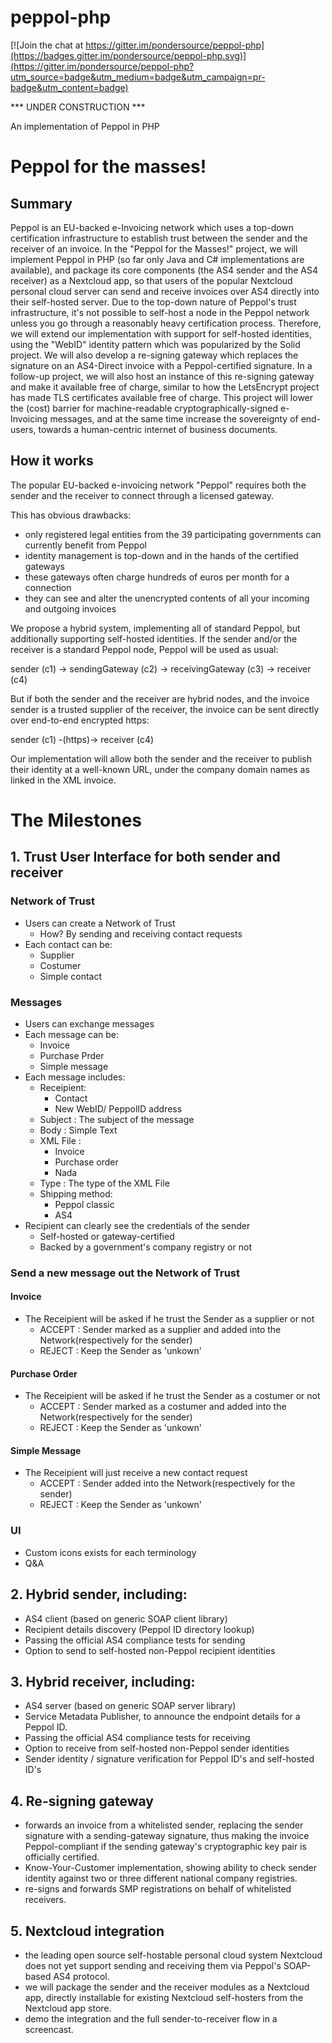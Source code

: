 # peppol-php

[![Join the chat at https://gitter.im/pondersource/peppol-php](https://badges.gitter.im/pondersource/peppol-php.svg)](https://gitter.im/pondersource/peppol-php?utm_source=badge&utm_medium=badge&utm_campaign=pr-badge&utm_content=badge)

*** UNDER CONSTRUCTION ***

An implementation of Peppol in PHP

# Peppol for the masses!

## Summary
Peppol is an EU-backed e-Invoicing network which uses a top-down certification infrastructure to establish trust between the sender and the receiver of an invoice.
In the "Peppol for the Masses!" project, we will implement Peppol in PHP (so far only Java and C# implementations are available), and package its core components (the AS4 sender and the AS4 receiver) as a Nextcloud app, so that users of the popular Nextcloud personal cloud server can send and receive invoices over AS4 directly into their self-hosted server.
Due to the top-down nature of Peppol's trust infrastructure, it's not possible to self-host a node in the Peppol network unless you go through a reasonably heavy certification process. Therefore, we will extend our implementation with support for self-hosted identities, using the "WebID" identity pattern which was popularized by the Solid project. We will also develop a re-signing gateway which replaces the signature on an AS4-Direct invoice with a Peppol-certified signature. In a follow-up project, we will also host an instance of this re-signing gateway and make it available free of charge, similar to how the LetsEncrypt project has made TLS certificates available free of charge.
This project will lower the (cost) barrier for machine-readable cryptographically-signed e-Invoicing messages, and at the same time increase the sovereignty of end-users, towards a human-centric internet of business documents.

## How it works
The popular EU-backed e-invoicing network "Peppol" requires both the sender and the receiver to connect through a licensed gateway.

This has obvious drawbacks:
* only registered legal entities from the 39 participating governments can currently benefit from Peppol
* identity management is top-down and in the hands of the certified gateways
* these gateways often charge hundreds of euros per month for a connection
* they can see and alter the unencrypted contents of all your incoming and outgoing invoices

We propose a hybrid system, implementing all of standard Peppol, but additionally supporting self-hosted identities. If the sender and/or the receiver is a standard Peppol node, Peppol will be used as usual:

sender (c1) -> sendingGateway (c2) -> receivingGateway (c3) -> receiver (c4)

But if both the sender and the receiver are hybrid nodes, and the invoice sender is a trusted supplier of the receiver, the invoice can be sent directly over end-to-end encrypted https:

sender (c1) -(https)-> receiver (c4)

Our implementation will allow both the sender and the receiver to publish their identity at a well-known URL, under the company domain names as linked in the XML invoice.

# The Milestones
## 1. Trust User Interface for both sender and receiver

  ### Network of Trust
  
  * Users can create a Network of Trust 
    - How?  By sending and receiving contact requests
  * Each contact can be:
    - Supplier
    - Costumer
    - Simple contact 

 ### Messages
 
 * Users can exchange messages
 * Each message can be:
   - Invoice
   - Purchase Prder
   - Simple message
 * Each message includes:
   - Receipient:
       -  Contact
       -  New WebID/ PeppolID address  
   - Subject   : The subject of the message
   - Body      : Simple Text 
   - XML File  :
       -  Invoice 
       -  Purchase order
       -  Nada 
   - Type      : The type of the XML File
   - Shipping method: 
       - Peppol classic 
       - AS4  
 * Recipient can clearly see the credentials of the sender
   - Self-hosted or gateway-certified
   - Backed by a government's company registry or not
 
  ### Send a new message out the Network of Trust 
  
  #### Invoice
   * The Receipient will be asked if he trust the Sender as a supplier or not
     - ACCEPT : Sender marked as a supplier and added into the Network(respectively for the sender)
     - REJECT : Keep the Sender as 'unkown' 

  #### Purchase Order
   * The Receipient will be asked if he trust the Sender as a costumer or not
     - ACCEPT : Sender marked as a costumer and added into the Network(respectively for the sender)
     - REJECT : Keep the Sender as 'unkown' 
  
  #### Simple Message
  * The Receipient will just receive a new contact request
     - ACCEPT : Sender added into the Network(respectively for the sender)
     - REJECT : Keep the Sender as 'unkown' 
  
  ### UI
  
  * Custom icons exists for each terminology
  * Q&A
  
## 2. Hybrid sender, including:
  * AS4 client (based on generic SOAP client library)
  * Recipient details discovery (Peppol ID directory lookup)
  * Passing the official AS4 compliance tests for sending
  * Option to send to self-hosted non-Peppol recipient identities

## 3. Hybrid receiver, including:
  * AS4 server (based on generic SOAP server library)
  * Service Metadata Publisher, to announce the endpoint details for a Peppol ID.
  * Passing the official AS4 compliance tests for receiving
  * Option to receive from self-hosted non-Peppol sender identities
  * Sender identity / signature verification for Peppol ID's and self-hosted ID's

## 4. Re-signing gateway
  * forwards an invoice from a whitelisted sender, replacing the sender signature with a sending-gateway signature, thus making the invoice Peppol-compliant if the sending gateway's cryptographic key pair is officially certified.
  * Know-Your-Customer implementation, showing ability to check sender identity against two or three different national company registries.
  * re-signs and forwards SMP registrations on behalf of whitelisted receivers.

## 5. Nextcloud integration
  * the leading open source self-hostable personal cloud system Nextcloud does not yet support sending and receiving them via Peppol's SOAP-based AS4 protocol.
  * we will package the sender and the receiver modules as a Nextcloud app, directly installable for existing Nextcloud self-hosters from the Nextcloud app store.
  * demo the integration and the full sender-to-receiver flow in a screencast.

